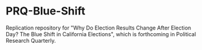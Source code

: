 # PRQ-Blue-Shift
Replication repository for "Why Do Election Results Change After Election Day? The Blue Shift in California Elections", which is forthcoming in Political Research Quarterly.  
